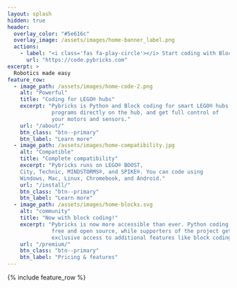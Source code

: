 ```yaml
---
layout: splash
hidden: true
header:
  overlay_color: "#5e616c"
  overlay_image: /assets/images/home-banner_label.png
  actions:
    - label: "<i class='fas fa-play-circle'></i> Start coding with Blocks & Python!"
      url: "https://code.pybricks.com"
excerpt: >
  Robotics made easy
feature_row:
  - image_path: /assets/images/home-code-2.png
    alt: "Powerful"
    title: "Coding for LEGO® hubs"
    excerpt: "Pybricks is Python and Block coding for smart LEGO® hubs. Run
              programs directly on the hub, and get full control of
              your motors and sensors."
    url: "/about/"
    btn_class: "btn--primary"
    btn_label: "Learn more"
  - image_path: /assets/images/home-compatibility.jpg
    alt: "Compatible"
    title: "Complete compatibility"
    excerpt: "Pybricks runs on LEGO® BOOST,
    City, Technic, MINDSTORMS®, and SPIKE®. You can code using
    Windows, Mac, Linux, Chromebook, and Android."
    url: "/install/"
    btn_class: "btn--primary"
    btn_label: "Learn more"
  - image_path: /assets/images/home-blocks.svg
    alt: "community"
    title: "Now with block coding!"
    excerpt: "Pybricks is now more accessible than ever. Python coding is
              free and open source, while supporters of the project get
              exclusive access to additional features like block coding."
    url: "/premium/"
    btn_class: "btn--primary"
    btn_label: "Pricing & features"      
---
```


{% include feature_row %}

